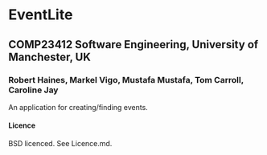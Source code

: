 # EventLite
## COMP23412 Software Engineering, University of Manchester, UK
### Robert Haines, Markel Vigo, Mustafa Mustafa, Tom Carroll, Caroline Jay

An application for creating/finding events.

#### Licence

BSD licenced. See Licence.md.
